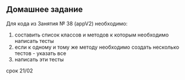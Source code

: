 ## Домашнее задание 

Для кода из Занятия № 38 (appV2) необходимо:
1) составить список классов и методов к которым необходимо написать тесты
2) если к одному и тому же методу необходимо создать несколько тестов - указать все
3) написать эти тесты

срок 21/02